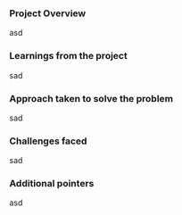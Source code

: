 ### Project Overview

 asd


### Learnings from the project

 sad


### Approach taken to solve the problem

 sad


### Challenges faced

 sad


### Additional pointers

 asd


